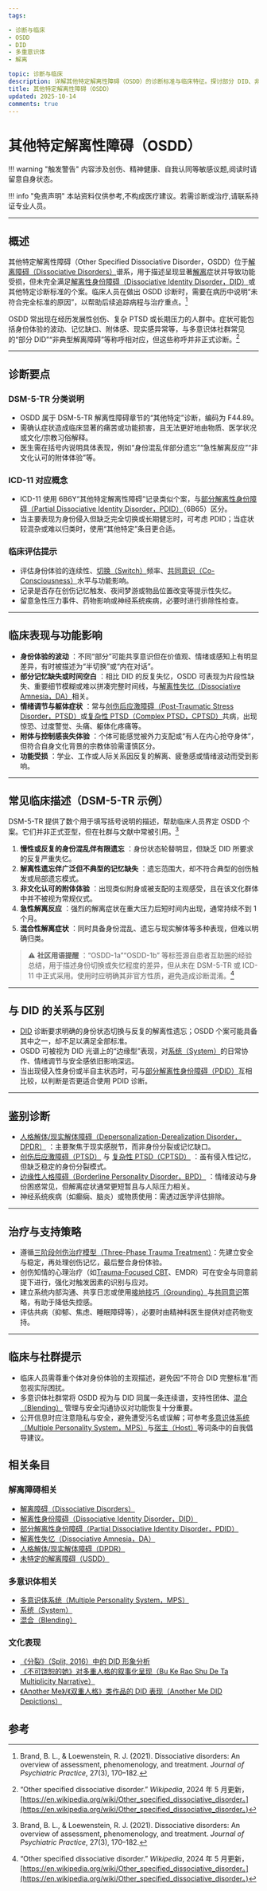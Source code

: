 ```yaml
---
tags:

- 诊断与临床
- OSDD
- DID
- 多重意识体
- 解离

topic: 诊断与临床
description: 详解其他特定解离性障碍（OSDD）的诊断标准与临床特征。探讨部分 DID、非典型解离障碍的表现形式，理解不完全符合 DID 标准的解离性障碍
title: 其他特定解离性障碍（OSDD）
updated: 2025-10-14
comments: true
---
```


# 其他特定解离性障碍（OSDD）

!!! warning "触发警告"
    内容涉及创伤、精神健康、自我认同等敏感议题,阅读时请留意自身状态。

!!! info "免责声明"
    本站资料仅供参考,不构成医疗建议。若需诊断或治疗,请联系持证专业人员。

---

## 概述

其他特定解离性障碍（Other Specified Dissociative Disorder，OSDD）位于[解离障碍（Dissociative Disorders）](Dissociative-Disorders.md)谱系，用于描述呈现显著[解离](Dissociation.md)症状并导致功能受损，但未完全满足[解离性身份障碍（Dissociative Identity Disorder，DID）](DID.md)或其他特定诊断标准的个案。临床人员在做出 OSDD 诊断时，需要在病历中说明“未符合完全标准的原因”，以帮助后续追踪病程与治疗重点。[^Brand2021]

OSDD 常出现在经历发展性创伤、复杂 PTSD 或长期压力的人群中。症状可能包括身份体验的波动、记忆缺口、附体感、现实感异常等，与多意识体社群常见的“部分 DID”“非典型解离障碍”等称呼相对应，但这些称呼并非正式诊断。[^OSDDWiki]

---

## 诊断要点

### DSM-5-TR 分类说明

- OSDD 属于 DSM-5-TR 解离性障碍章节的“其他特定”诊断，编码为 F44.89。
- 需确认症状造成临床显著的痛苦或功能损害，且无法更好地由物质、医学状况或文化/宗教习俗解释。
- 医生需在括号内说明具体表现，例如“身份混乱伴部分遗忘”“急性解离反应”“非文化认可的附体体验”等。

### ICD-11 对应概念

- ICD-11 使用 6B6Y“其他特定解离性障碍”记录类似个案，与[部分解离性身份障碍（Partial Dissociative Identity Disorder，PDID）](Partial-Dissociative-Identity-Disorder-PDID.md)（6B65）区分。
- 当主要表现为身份侵入但缺乏完全切换或长期健忘时，可考虑 PDID；当症状较混杂或难以归类时，使用“其他特定”条目更合适。

### 临床评估提示

- 评估身份体验的连续性、[切换（Switch）](Switch.md)频率、[共同意识（Co-Consciousness）](Co-Consciousness.md)水平与功能影响。
- 记录是否存在创伤记忆触发、夜间梦游或物品位置改变等提示性失忆。
- 留意急性压力事件、药物影响或神经系统疾病，必要时进行排除性检查。

---

## 临床表现与功能影响

- **身份体验的波动** ：不同“部分”可能共享意识但在价值观、情绪或感知上有明显差异，有时被描述为“半切换”或“内在对话”。
- **部分记忆缺失或时间空白** ：相比 DID 的反复失忆，OSDD 可表现为片段性缺失、重要细节模糊或难以拼凑完整时间线，与[解离性失忆（Dissociative Amnesia，DA）](Dissociative-Amnesia-DA.md)相关。
- **情绪调节与躯体症状** ：常与[创伤后应激障碍（Post-Traumatic Stress Disorder，PTSD）](PTSD.md)或[复杂性 PTSD（Complex PTSD，CPTSD）](CPTSD.md)共病，出现惊恐、过度警觉、头痛、躯体化疼痛等。
- **附体与控制感丧失体验** ：个体可能感觉被外力支配或“有人在内心抢夺身体”，但符合自身文化背景的宗教体验需谨慎区分。
- **功能受损** ：学业、工作或人际关系因反复的解离、疲惫感或情绪波动而受到影响。

---

## 常见临床描述（DSM-5-TR 示例）

DSM-5-TR 提供了数个用于填写括号说明的描述，帮助临床人员界定 OSDD 个案。它们并非正式亚型，但在社群与文献中常被引用。[^Brand2021]

1. **慢性或反复的身份混乱伴有限遗忘** ：身份状态轮替明显，但缺乏 DID 所要求的反复严重失忆。
2. **解离性遗忘伴广泛但不典型的记忆缺失** ：遗忘范围大，却不符合典型的创伤触发或局部遗忘模式。
3. **非文化认可的附体体验** ：出现类似附身或被支配的主观感受，且在该文化群体中并不被视为常规仪式。
4. **急性解离反应** ：强烈的解离症状在重大压力后短时间内出现，通常持续不到 1 个月。
5. **混合性解离症状** ：同时具备身份混乱、遗忘与现实解体等多种表现，但难以明确归类。

> ⚠️ **社区用语提醒** ：“OSDD-1a”“OSDD-1b” 等标签源自患者互助圈的经验总结，用于描述身份切换或失忆程度的差异，但从未在 DSM-5-TR 或 ICD-11 中正式采用。使用时应明确其非官方性质，避免造成诊断混淆。[^OSDDWiki]

---

## 与 DID 的关系与区别

- [DID](DID.md) 诊断要求明确的身份状态切换与反复的解离性遗忘；OSDD 个案可能具备其中之一，却不足以满足全部标准。
- OSDD 可被视为 DID 光谱上的“边缘型”表现，对[系统（System）](System.md)的日常协作、情绪调节与安全感依旧影响深远。
- 当出现侵入性身份或半自主状态时，可与[部分解离性身份障碍（PDID）](Partial-Dissociative-Identity-Disorder-PDID.md)互相比较，以判断是否更适合使用 PDID 诊断。

---

## 鉴别诊断

- [人格解体/现实解体障碍（Depersonalization-Derealization Disorder，DPDR）](Depersonalization-Derealization-Disorder-DPDR.md) ：主要聚焦于现实感脱节，而非身份分裂或记忆缺口。
- [创伤后应激障碍（PTSD）](PTSD.md) 与 [复杂性 PTSD（CPTSD）](CPTSD.md) ：虽有侵入性记忆，但缺乏稳定的身份分裂模式。
- [边缘性人格障碍（Borderline Personality Disorder，BPD）](Borderline-Personality-Disorder-BPD.md) ：情绪波动与身份困惑常见，但解离症状通常更短暂且与人际压力相关。
- 神经系统疾病（如癫痫、脑炎）或物质使用：需透过医学评估排除。

---

## 治疗与支持策略

- 遵循[三阶段创伤治疗模型（Three-Phase Trauma Treatment）](Three-Phase-Trauma-Treatment.md)：先建立安全与稳定，再处理创伤记忆，最后整合身份体验。
- 创伤知情的心理治疗（如[Trauma-Focused CBT](Trauma-Focused-Cognitive-Behavioral-Therapy-TF-CBT.md)、EMDR）可在安全与同意前提下进行，强化对触发因素的识别与应对。
- 建立系统内部沟通、共享日志或使用[接地技巧（Grounding）](Grounding.md)与[共同意识](Co-Consciousness.md)策略，有助于降低失控感。
- 评估共病（抑郁、焦虑、睡眠障碍等），必要时由精神科医生提供对症药物支持。

---

## 临床与社群提示

- 临床人员需尊重个体对身份体验的主观描述，避免因“不符合 DID 完整标准”而忽视实际困扰。
- 多意识体社群常将 OSDD 视为与 DID 同属一条连续谱，支持性团体、[混合（Blending）](Blending.md) 管理与安全沟通协议对功能恢复十分重要。
- 公开信息时应注意隐私与安全，避免遭受污名或误解；可参考[多意识体系统（Multiple Personality System，MPS）](Multiple_Personality_System.md)与[宿主（Host）](Host.md)等词条中的自我倡导建议。

## 相关条目

### 解离障碍相关

- [解离障碍（Dissociative Disorders）](Dissociative-Disorders.md)
- [解离性身份障碍（Dissociative Identity Disorder，DID）](DID.md)
- [部分解离性身份障碍（Partial Dissociative Identity Disorder，PDID）](Partial-Dissociative-Identity-Disorder-PDID.md)
- [解离性失忆（Dissociative Amnesia，DA）](Dissociative-Amnesia-DA.md)
- [人格解体/现实解体障碍（DPDR）](Depersonalization-Derealization-Disorder-DPDR.md)
- [未特定的解离障碍（USDD）](Unspecified-Dissociative-Disorder-USDD.md)

### 多意识体相关

- [多意识体系统（Multiple Personality System，MPS）](Multiple_Personality_System.md)
- [系统（System）](System.md)
- [混合（Blending）](Blending.md)

### 文化表现

- [《分裂》（Split, 2016）中的 DID 形象分析](Split-2016-DID-Representation.md)
- [《不可饶恕的她》对多重人格的叙事化呈现（Bu Ke Rao Shu De Ta Multiplicity Narrative）](Bu-Ke-Raoshu-De-Ta-Multiplicity-Narrative.md)
- [《Another Me》/《双重人格》类作品的 DID 表现（Another Me DID Depictions）](Another-Me-DID-Depictions.md)

## 参考

[^Brand2021]: Brand, B. L., & Loewenstein, R. J. (2021). Dissociative disorders: An overview of assessment, phenomenology, and treatment. _Journal of Psychiatric Practice_, 27(3), 170–182.
[^OSDDWiki]: “Other specified dissociative disorder.” _Wikipedia_, 2024 年 5 月更新，[https://en.wikipedia.org/wiki/Other_specified_dissociative_disorder。](https://en.wikipedia.org/wiki/Other_specified_dissociative_disorder。)
